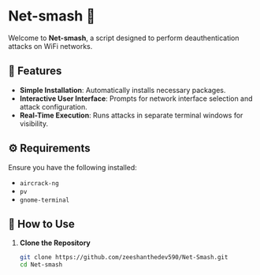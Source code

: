 # Net-smash 🚀

Welcome to **Net-smash**, a script designed to perform deauthentication attacks on WiFi networks.

## 📜 Features

- **Simple Installation**: Automatically installs necessary packages.
- **Interactive User Interface**: Prompts for network interface selection and attack configuration.
- **Real-Time Execution**: Runs attacks in separate terminal windows for visibility.

## ⚙️ Requirements

Ensure you have the following installed:

- `aircrack-ng`
- `pv`
- `gnome-terminal`



## 🚀 How to Use

1. **Clone the Repository**

   ```bash
   git clone https://github.com/zeeshanthedev590/Net-Smash.git
   cd Net-smash
